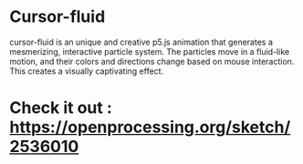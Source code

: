 # Cursor-fluid
cursor-fluid is an unique and creative p5.js animation that generates a mesmerizing, interactive particle system. The particles move in a fluid-like motion, and their colors and directions change based on mouse interaction. This creates a visually captivating effect.

# Check it out : https://openprocessing.org/sketch/2536010
